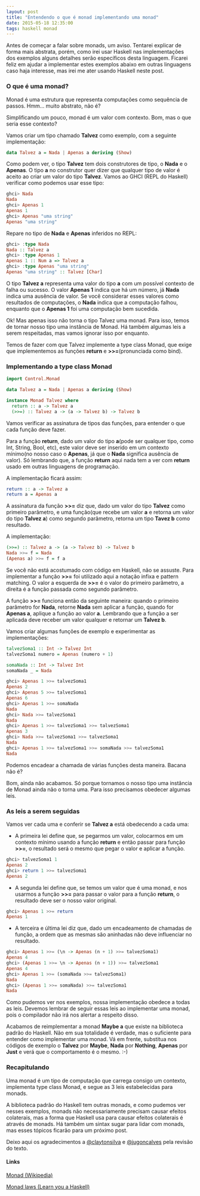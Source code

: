 ```yaml
---
layout: post
title: "Entendendo o que é monad implementando uma monad"
date: 2015-05-18 12:35:00
tags: haskell monad
---
```


Antes de começar a falar sobre monads, um aviso. Tentarei explicar de forma mais abstrata, porém, como irei usar Haskell nas implementações dos exemplos alguns detalhes serão específicos desta linguagem. Ficarei feliz em ajudar a implementar estes exemplos abaixo em outras linguagens caso haja interesse, mas irei me ater usando Haskell neste post.

### O que é uma monad?

Monad é uma estrutura que representa computações como sequência de passos. Hmm... muito abstrato, não é?

Simplificando um pouco, monad é um valor com contexto. Bom, mas o que seria esse contexto? 

Vamos criar um tipo chamado __Talvez__ como exemplo, com a seguinte implementação:

```haskell
data Talvez a = Nada | Apenas a deriving (Show)
```

Como podem ver, o tipo __Talvez__ tem dois construtores de tipo, o __Nada__ e o __Apenas__. O tipo __a__ no construtor quer dizer que qualquer tipo de valor é aceito ao criar um valor do tipo __Talvez__. Vamos ao GHCI (REPL do Haskell) verificar como podemos usar esse tipo:

```haskell
ghci> Nada
Nada
ghci> Apenas 1
Apenas 1
ghci> Apenas "uma string"
Apenas "uma string"
```

Repare no tipo de __Nada__ e __Apenas__ inferidos no REPL:

```haskell
ghci> :type Nada
Nada :: Talvez a
ghci> :type Apenas 1
Apenas 1 :: Num a => Talvez a
ghci> :type Apenas "uma string"
Apenas "uma string" :: Talvez [Char]
```

O tipo __Talvez a__ representa uma valor do tipo __a__ com um possível contexto de falha ou sucesso. O valor __Apenas 1__ indica que há um número, já __Nada__ indica uma ausência de valor. Se você considerar esses valores como resultados de computações, o __Nada__ indica que a computação falhou, enquanto que o __Apenas 1__ foi uma computação bem sucedida.

Ok! Mas apenas isso não torna o tipo Talvez uma monad. Para isso, temos de tornar nosso tipo uma instância de Monad. Há também algumas leis a serem respeitadas, mas vamos ignorar isso por enquanto.

Temos de fazer com que Talvez implemente a type class Monad, que exige que implementemos as funções __return__ e __>>=__(pronunciada como bind).

### Implementando a type class Monad

```haskell
import Control.Monad

data Talvez a = Nada | Apenas a deriving (Show)

instance Monad Talvez where
  return :: a -> Talvez a
  (>>=) :: Talvez a -> (a -> Talvez b) -> Talvez b
```

Vamos verificar as assinatura de tipos das funções, para entender o que cada função deve fazer.  

Para a função __return__, dado um valor do tipo __a__(pode ser qualquer tipo, como Int, String, Bool, etc), este valor deve ser inserido em um contexto mínimo(no nosso caso o __Apenas__, já que o __Nada__ significa ausência de valor). Só lembrando que, a função __return__ aqui nada tem a ver com __return__ usado em outras linguagens de programação.

A implementação ficará assim:

```haskell
return :: a -> Talvez a
return a = Apenas a
```

A assinatura da função __>>=__ diz que, dado um valor do tipo __Talvez__ como primeiro parâmetro, e uma função(que recebe um valor __a__ e retorna um valor do tipo __Talvez a__) como segundo parâmetro, retorna um tipo __Tavez b__ como resultado. 

A implementação:

```haskell
(>>=) :: Talvez a -> (a -> Talvez b) -> Talvez b
Nada >>= f = Nada
(Apenas a) >>= f = f a
```

Se você não está acostumado com código em Haskell, não se assuste. Para implementar a função __>>=__ foi utilizado aqui a notação infixa e pattern matching. O valor a esquerda de __>>=__ é o valor do primeiro parâmetro, a direita é a função passada como segundo parâmetro.

A função __>>=__ funciona então da seguinte maneira: quando o primeiro parâmetro for __Nada__, retorne __Nada__ sem aplicar a função, quando for __Apenas a__, aplique a função ao valor __a__. Lembrando que a função a ser aplicada deve receber um valor qualquer e retornar um __Talvez b__.

Vamos criar algumas funções de exemplo e experimentar as implementações:

```haskell
talvezSoma1 :: Int -> Talvez Int
talvezSoma1 numero = Apenas (numero + 1)

somaNada :: Int -> Talvez Int
somaNada _ = Nada

ghci> Apenas 1 >>= talvezSoma1
Apenas 2
ghci> Apenas 5 >>= talvezSoma1
Apenas 6
ghci> Apenas 1 >>= somaNada
Nada
ghci> Nada >>= talvezSoma1
Nada
ghci> Apenas 1 >>= talvezSoma1 >>= talvezSoma1
Apenas 3
ghci> Nada >>= talvezSoma1 >>= talvezSoma1
Nada
ghci> Apenas 1 >>= talvezSoma1 >>= somaNada >>= talvezSoma1
Nada
```

Podemos encadear a chamada de várias funções desta maneira. Bacana não é?  

Bom, ainda não acabamos. Só porque tornamos o nosso tipo uma instância de Monad ainda não o torna uma. Para isso precisamos obedecer algumas leis.

### As leis a serem seguidas

Vamos ver cada uma e conferir se __Talvez a__ está obedecendo a cada uma:

- A primeira lei define que, se pegarmos um valor, colocarmos em um contexto mínimo usando a função __return__ e então passar para função __>>=__, o resultado será o mesmo que pegar o valor e aplicar a função.

```haskell
ghci> talvezSoma1 1
Apenas 2
ghci> return 1 >>= talvezSoma1
Apenas 2
```

- A segunda lei define que, se temos um valor que é uma monad, e nos usarmos a função __>>=__ para passar o valor para a função __return__, o resultado deve ser o nosso valor original.

```haskell
ghci> Apenas 1 >>= return
Apenas 1
```

- A terceira e última lei diz que, dado um encadeamento de chamadas de função, a ordem que as mesmas são aninhadas não deve influenciar no resultado.

```haskell
ghci> Apenas 1 >>= (\n -> Apenas (n + 1) >>= talvezSoma1)
Apenas 4
ghci> (Apenas 1 >>= \n -> Apenas (n + 1)) >>= talvezSoma1
Apenas 4
ghci> Apenas 1 >>= (somaNada >>= talvezSoma1)
Nada
ghci> (Apenas 1 >>= somaNada) >>= talvezSoma1
Nada
```

Como pudemos ver nos exemplos, nossa implementação obedece a todas as leis. Devemos lembrar de seguir essas leis ao implementar uma monad, pois o compilador não irá nos alertar a respeito disso.

Acabamos de reimplementar a monad __Maybe a__ que existe na biblioteca padrão do Haskell. Não em sua totalidade é verdade, mas o suficiente para entender como implementar uma monad. Vá em frente, substitua nos códigos de exemplo o __Talvez__ por __Maybe__, __Nada__ por __Nothing__, __Apenas__ por __Just__ e verá que o comportamento é o mesmo. :-)

### Recapitulando

Uma monad é um tipo de computação que carrega consigo um contexto, implementa type class Monad, e segue as 3 leis estabelecidas para monads.

A biblioteca padrão do Haskell tem outras monads, e como pudemos ver nesses exemplos, monads não necessariamente precisam causar efeitos colaterais, mas a forma que Haskell usa para causar efeitos colaterais é através de monads. Há também um sintax sugar para lidar com monads, mas esses tópicos ficarão para um próximo post.

Deixo aqui os agradecimentos a [@claytonsilva](https://github.com/claytonsilva) e [@jugoncalves](https://github.com/jugoncalves) pela revisão do texto.

#### Links

[Monad (Wikipedia)](http://en.wikipedia.org/wiki/Monad_%28functional_programming%29)

[Monad laws (Learn you a Haskell)](http://learnyouahaskell.com/a-fistful-of-monads#monad-laws)
